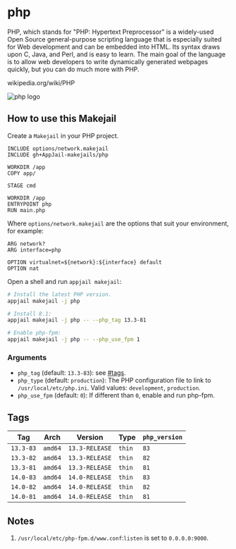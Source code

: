 # php

PHP, which stands for "PHP: Hypertext Preprocessor" is a widely-used Open Source general-purpose scripting language that is especially suited for Web development and can be embedded into HTML.  Its syntax draws upon C, Java, and Perl, and is easy to learn.  The main goal of the language is to allow web developers to write dynamically generated webpages quickly, but you can do much more with PHP.

wikipedia.org/wiki/PHP

![php logo](https://upload.wikimedia.org/wikipedia/commons/thumb/2/27/PHP-logo.svg/121px-PHP-logo.svg.png)

## How to use this Makejail

Create a `Makejail` in your PHP project.

```
INCLUDE options/network.makejail
INCLUDE gh+AppJail-makejails/php

WORKDIR /app
COPY app/

STAGE cmd

WORKDIR /app
ENTRYPOINT php
RUN main.php
```

Where `options/network.makejail` are the options that suit your environment, for example:

```
ARG network?
ARG interface=php

OPTION virtualnet=${network}:${interface} default
OPTION nat
```

Open a shell and run `appjail makejail`:

```sh
# Install the latest PHP version.
appjail makejail -j php

# Install 8.1:
appjail makejail -j php -- --php_tag 13.3-81

# Enable php-fpm:
appjail makejail -j php -- --php_use_fpm 1
```

### Arguments

* `php_tag` (default: `13.3-83`): see [#tags](#tags).
* `php_type` (default: `production`): The PHP configuration file to link to `/usr/local/etc/php.ini`. Valid values: `development`, `production`.
* `php_use_fpm` (default: `0`): If different than `0`, enable and run php-fpm.

## Tags

| Tag       | Arch    | Version        | Type   | `php_version` |
| --------- | ------- | -------------- | ------ | ------------- |
| `13.3-83` | `amd64` | `13.3-RELEASE` | `thin` |      `83`     |
| `13.3-82` | `amd64` | `13.3-RELEASE` | `thin` |      `82`     |
| `13.3-81` | `amd64` | `13.3-RELEASE` | `thin` |      `81`     |
| `14.0-83` | `amd64` | `14.0-RELEASE` | `thin` |      `83`     |
| `14.0-82` | `amd64` | `14.0-RELEASE` | `thin` |      `82`     |
| `14.0-81` | `amd64` | `14.0-RELEASE` | `thin` |      `81`     |

## Notes

1. `/usr/local/etc/php-fpm.d/www.conf`:`listen` is set to `0.0.0.0:9000`.
